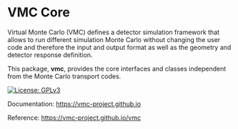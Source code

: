 # VMC Core

Virtual Monte Carlo (VMC) defines a detector simulation framework that allows to run different simulation Monte Carlo without changing the user code and therefore the input and output format as well as the geometry and detector response definition.

This package, **vmc**,  provides the core interfaces and classes independent from the Monte Carlo transport codes. 

[![License: GPLv3](https://img.shields.io/badge/License-GPLv3-blue.svg)](https://www.gnu.org/licenses/gpl-3.0)

Documentation: https://vmc-project.github.io

Reference: https://vmc-project.github.io/vmc

